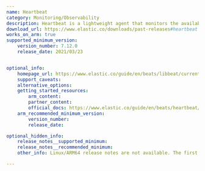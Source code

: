 ```yaml
---
name: Heartbeat
category: Monitoring/Observability
description: Heartbeat is a lightweight agent that monitors the availability of services and endpoints, providing uptime data and response time metrics for Elasticsearch observability.
download_url: https://www.elastic.co/downloads/past-releases#heartbeat
works_on_arm: true
supported_minimum_version:
    version_number: 7.12.0
    release_date: 2021/03/23


optional_info:
    homepage_url: https://www.elastic.co/guide/en/beats/libbeat/current/beats-reference.html
    support_caveats:
    alternative_options:
    getting_started_resources:
        arm_content: 
        partner_content: 
        official_docs: https://www.elastic.co/guide/en/beats/heartbeat/8.14/setup-repositories.html
    arm_recommended_minimum_version:
        version_number:
        release_date: 

optional_hidden_info:
    release_notes__supported_minimum:
    release_notes__recommended_minimum:
    other_info: Linux/ARM64 release notes are not available. The first Linux/ARM64 tar is available in version [7.12.0](https://www.elastic.co/downloads/past-releases/heartbeat-7-12-0)

---
```

